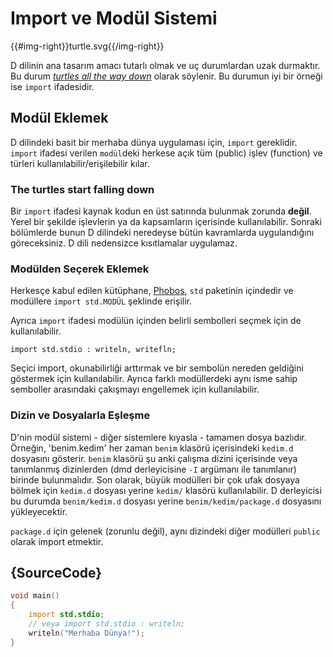 # Import ve Modül Sistemi

{{#img-right}}turtle.svg{{/img-right}}

D dilinin ana tasarım amacı tutarlı olmak ve uç durumlardan uzak durmaktır.
Bu durum [_turtles all the way down_](https://en.wikipedia.org/wiki/Turtles_all_the_way_down) olarak söylenir.
Bu durumun iyi bir örneği ise `import` ifadesidir. 

## Modül Eklemek

D dilindeki basit bir merhaba dünya uygulaması için, `import` gereklidir.
`import` ifadesi verilen `modül`deki herkese açık tüm (public) işlev (function) ve türleri
kullanılabilir/erişilebilir kılar.

### The turtles start falling down

Bir `import` ifadesi kaynak kodun en üst satırında bulunmak zorunda __değil__. 
Yerel bir şekilde işlevlerin ya da kapsamların içerisinde kullanılabilir.
Sonraki bölümlerde bunun D dilindeki neredeyse bütün kavramlarda uygulandığını göreceksiniz.
D dili nedensizce kısıtlamalar uygulamaz.

### Modülden Seçerek Eklemek 
Herkesçe kabul edilen kütüphane, [Phobos](https://dlang.org/phobos/),
`std` paketinin içindedir ve modüllere `import std.MODÜL` şeklinde erişilir.

Ayrıca `import` ifadesi modülün içinden belirli sembolleri seçmek için de kullanılabilir.

    import std.stdio : writeln, writefln;

Seçici import, okunabilirliği arttırmak ve bir sembolün nereden geldiğini
göstermek için kullanılabilir. Ayrıca farklı modüllerdeki aynı isme sahip
semboller arasındaki çakışmayı engellemek için kullanılabilir.

### Dizin ve Dosyalarla Eşleşme

D'nin modül sistemi - diğer sistemlere kıyasla - tamamen dosya bazlıdır. 
Örneğin, 'benim.kedim' her zaman `benim` klasörü içerisindeki `kedim.d` dosyasını gösterir.
`benim` klasörü şu anki çalışma dizini içerisinde veya tanımlanmış dizinlerden
(dmd derleyicisine `-I` argümanı ile tanımlanır) birinde bulunmalıdır.
Son olarak, büyük modülleri bir çok ufak dosyaya bölmek için `kedim.d` dosyası
yerine `kedim/` klasörü kullanılabilir.
D derleyicisi bu durumda `benim/kedim.d` dosyası yerine `benim/kedim/package.d` dosyasını
yükleyecektir.

`package.d` için gelenek (zorunlu değil), aynı dizindeki diğer modülleri `public`
olarak import etmektir. 

## {SourceCode}

```d
void main()
{
    import std.stdio;
    // veya import std.stdio : writeln;
    writeln("Merhaba Dünya!");
}
```
